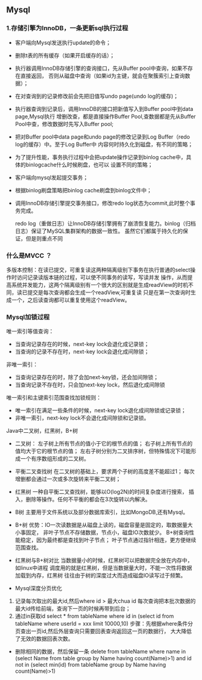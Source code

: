 ## Mysql


### 1.存储引擎为InnoDB，一条更新sql执行过程

- 客户端向Mysql发送执行update的命令；
- 删除t表的所有缓存（如果开启缓存的话）；
- 执行器调用InnoDB存储引擎的查询接口，先从Buffer pool中查询，如果不存在直接返回，
否则从磁盘中查询（如果id为主键，就会在聚簇索引上查询数据）；
- 在对查询到的记录修改前会先把旧值写undo page(undo log的缓存)；
- 执行器查询到记录后，调用InnoDB的接口把新值写入到Buffer pool中到data page,Mysql执行
增删改查，都是直接操作Buffer Pool,查数据都是先从Buffer Pool中查，修改数据时先写入Buffer pool;
- 把对Buffer pool中data page和undo page的修改记录到Log Buffer（redo log的缓存）中。至于Log Buffer中
内容何时持久化到磁盘，有不同的策略；
- 为了提升性能，事务执行过程中会把update操作记录到binlog cache中，具体的binlogcache什么时候刷盘，也可以
设置不同的策略；
- 客户端向mysql发起提交事务；
- 根据binlog刷盘策略把binlog cache刷盘到binlog文件中；
- 调用InnoDB存储引擎提交事务接口，修改redo log状态为commit,此时整个事务完成。

    redo log（重做日志）让InnoDB存储引擎拥有了崩溃恢复能力。binlog（归档日志）保证了MySQL集群架构的数据一致性。
虽然它们都属于持久化的保证，但是则重点不同

### 什么是MVCC ？
多版本控制：在读已提交，可重复读这两种隔离级别下事务在执行普通的select操作时访问记录读版本链的过程，可以使不同事务的读写，写读并发
操作，从而提高系统并发能力，这两个隔离级别有一个很大的区别就是生成readView的时机不同，读已提交是每次查询都会生成一个readView,可重复读
只是在第一次查询时生成一个，之后读查询都可以重复使用这个readView。

### Mysql加锁过程
唯一索引等值查询：
- 当查询记录存在的时候，next-key lock会退化成记录锁；
- 当查询的记录不存在时，next-key lock会退化成间隙锁；

非唯一索引：
- 当查询记录存在的时，除了会加next-key锁，还会加间隙锁；
- 当查询记录不存在时，只会加next-key lock，然后退化成间隙锁

唯一索引和主键索引范围查找加锁规则：
- 唯一索引在满足一些条件的时候，next-key lock退化成间隙锁或记录锁；
- 非唯一索引，next-key lock不会退化成间隙锁和记录锁。


Java中二叉树，红黑树，B+树
- 二叉树：
   左子树上所有节点的值小于它的根节点的值；
   右子树上所有节点的值均大于它的根节点的值；
   左右子树分别为二叉排序树，但特殊情况下可能形成一个有序数组形成的二叉树。
- 平衡二叉查找树
   在二叉树的基础上，要求两个子树的高度差不能超过1；
   每次增删都会通过一次或多次旋转来平衡二叉树；
- 红黑树
    一种自平衡二叉查找树，能够以O(log2N)的时间复杂度进行搜索，
插入，删除等操作。任何不平衡的都会在3次旋转以内解决。
 
- B树
   主要用于文件系统以及部分数据库索引，比如MongoDB,还有Mysql。

- B+树
   优势：IO一次读数据是从磁盘上读的，磁盘容量是固定的，取数据量大小事固定，
非叶子节点不存储数据，节点小，磁盘IO次数就少。
   B+树查询性能稳定，因为最终都是查找到叶子节点；
   叶子节点通过指针相连，更方便继续范围查找。
- 红黑树与B+树对比
   当数据量小的时候，红黑树可以把数据完全放在内存中，如linux中进程
调度用的就是红黑树，但是当数据量大时，不能一次性将数据加载到内存，红黑树
往往由于树的深度过大而造成磁盘IO读写过于频繁。

- Mysql深度分页优化
1. 记录每次取出的最大id,然后where id > 最大chua id
每次查询把本批次数据的最大id传给前端，查询下一页的时候再带到后台；
2. 通过in获取id
select * from tableName where id in (select id from tableName
 where userId = xxx limit 10000,10)
步骤：先根据where条件分页查出一页id,然后外层查询只需要回表查询返回这一页的数据行，
大大降低了无效的数据回表次数。

- 删除相同的数据，然后保留一条
delete from tableName
where name in (select Name from table group by Name having count(Name)>1)
and id not in (select min(id) from tableName group by Name having count(Name)>1)














